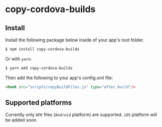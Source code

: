 # copy-cordova-builds

## Install
Install the following package below inside of your app's root folder.
```bash
$ npm install copy-cordova-builds
```
Or with `yarn`:
```bash
$ yarn add copy-cordova-builds
```

Then add the following to your app's config.xml file:
```html
<hook src="scripts/copyBuildFiles.js" type="after_build"/>
```

## Supported platforms

Currently only `APK` files (`Android` platform) are supported. `iOS` platform will be added soon.